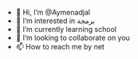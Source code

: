 - 👋 Hi, I’m @Aymenadjal
- 👀 I’m interested in برمجة 
- 🌱 I’m currently learning school 
- 💞️ I’m looking to collaborate on you
- 📫 How to reach me by net

<!---
Aymenadjal/Aymenadjal is a ✨ special ✨ repository because its `README.md` (this file) appears on your GitHub profile.
You can click the Preview link to take a look at your changes.
--->
